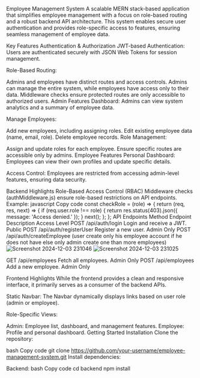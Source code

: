 Employee Management System
A scalable MERN stack-based application that simplifies employee management with a focus on role-based routing and a robust backend API architecture. This system enables secure user authentication and provides role-specific access to features, ensuring seamless management of employee data.

Key Features
Authentication & Authorization
JWT-based Authentication:
Users are authenticated securely with JSON Web Tokens for session management.

Role-Based Routing:

Admins and employees have distinct routes and access controls.
Admins can manage the entire system, while employees have access only to their data.
Middleware checks ensure protected routes are only accessible to authorized users.
Admin Features
Dashboard:
Admins can view system analytics and a summary of employee data.

Manage Employees:

Add new employees, including assigning roles.
Edit existing employee data (name, email, role).
Delete employee records.
Role Management:

Assign and update roles for each employee.
Ensure specific routes are accessible only by admins.
Employee Features
Personal Dashboard:
Employees can view their own profiles and update specific details.

Access Control:
Employees are restricted from accessing admin-level features, ensuring data security.

Backend Highlights
Role-Based Access Control (RBAC)
Middleware checks (authMiddleware.js) ensure role-based restrictions on API endpoints.
Example:
javascript
Copy code
const checkRole = (role) => {
    return (req, res, next) => {
        if (req.user.role !== role) {
            return res.status(403).json({ message: 'Access denied.' });
        }
        next();
    };
};
API Endpoints
Method	Endpoint	Description	Access Level
POST	/api/auth/login	Login and receive a JWT.	Public
POST	/api/auth/registerUser	Register a new user.	Admin Only
POST /api/auth/createEmployee (user create only his employee account if he does not have else only admin create one than more employees)![Screenshot 2024-12-03 231046](https://github.com/user-attachments/assets/f62f2174-c9cb-461f-bdad-5f7e8299e14f)
![Screenshot 2024-12-03 231025](https://github.com/user-attachments/assets/f177d565-8d7e-4b19-a121-48f9627d66bd)

GET	/api/employees	Fetch all employees.	Admin Only
POST	/api/employees	Add a new employee.	Admin Only

Frontend Highlights
While the frontend provides a clean and responsive interface, it primarily serves as a consumer of the backend APIs.

Static Navbar:
The Navbar dynamically displays links based on user role (admin or employee).

Role-Specific Views:

Admin: Employee list, dashboard, and management features.
Employee: Profile and personal dashboard.
Getting Started
Installation
Clone the repository:

bash
Copy code
git clone https://github.com/your-username/employee-management-system.git
Install dependencies:

Backend:
bash
Copy code
cd backend
npm install
